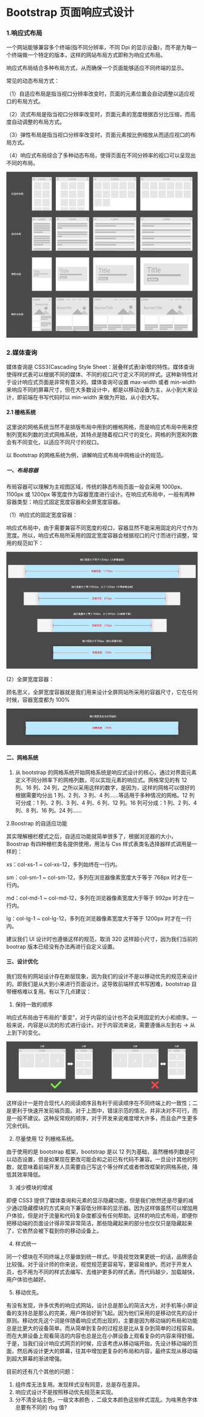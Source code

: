 # Bootstrap 页面响应式设计

### 1.响应式布局

一个网站能够兼容多个终端(指不同分辨率，不同 Dpi 的显示设备)，而不是为每一个终端做一个特定的版本，这样的网站布局方式即称为响应式布局。

响应式布局结合多种布局方式，从而确保一个页面能够适应不同终端的显示。

常见的动态布局方式：

（1）自适应布局是指当视口分辨率改变时，页面的元素位置会自动调整以适应视口的布局方式。

（2）流式布局是指当视口分辨率改变时，页面元素的宽度根据百分比压缩，而高度自动调整的布局方式。

（3）弹性布局是指当视口分辨率改变时，页面元素按比例缩放从而适应视口的布局方式。

（4）响应式布局综合了多种动态布局，使得页面在不同分辨率的视口可以呈现出不同的布局。

![alt](../static/design_1.jpeg)

### 2.媒体查询

媒体查询是 CSS3(Cascading Style Sheet：层叠样式表)新增的特性。媒体查询使得样式表可以根据不同的媒体、不同的视口尺寸定义不同的样式。这种新特性对于设计响应式页面是非常有意义的。媒体查询可设置 max-width 或者 min-width 来响应不同的屏幕尺寸，但在大多数设计中，都是以移动设备为主，从小到大来设计，即前端在书写代码时以 min-width 来做为开始，从小到大写。

#### 2.1 栅格系统

这里说的网格系统当然不是排版布局中用到的栅格网格，而是响应式布局中用来控制列宽和列数的流式网格系统，其特点是随着视口尺寸的变化，网格的列宽和列数会有不同变化，以适应不同尺寸的视口。

以 Bootstrap 的网格系统为例，讲解响应式布局中网格设计的规范。

##### 一、布局容器

布局容器可以理解为主视图区域，传统的静态布局页面一般会采用 1000px、1100px 或 1200px 等宽度作为容器宽度进行设计。在响应式布局中，一般有两种容器类型：响应式固定宽度容器和全屏宽度容器。

（1）响应式的固定宽度容器：

响应式布局中，由于需要兼容不同宽度的视口，容器显然不能采用固定的尺寸作为宽度。所以，响应式布局所采用的固定宽度容器会根据视口的尺寸而进行调整，常用的规范如下：

![alt](../static/design_2.jpeg)

(2）全屏宽度容器：

顾名思义，全屏宽度容器就是我们用来设计全屏网站所采用的容器尺寸，它在任何时候，容器宽度都为 100%

![alt](../static/design_3.png)

#### 二、网格系统

1. 从 bootstrap 的网格系统开始网格系统是响应式设计的核心，通过对界面元素定义不同分辨率下的网格列数，可以实现元素的响应式。网格常见的有 12 列、16 列、24 列，之所以采用这样的数字，是因为，这样的网格可以很好的根据需要均分出 1 列、2 列、3 列、4 列……等适用于多种情况的网格。12 列可分成：1 列、2 列、3 列、4 列、6 列、12 列。16 列可分成：1 列、2 列、4 列、8 列、16 列。24 列……

2.Boostrap 的自适应功能

其实理解栅栏模式之后，自适应功能就简单很多了，根据浏览器的大小，Boostrap 有四种栅栏类名提供使用，用法与 Css 样式表类名选择器样式调用是一样的：

xs：col-xs-1 ~ col-xs-12，多列始终在一行内。

sm：col-sm-1 ~ col-sm-12，多列在浏览器像素宽度大于等于 768px 时才在一行内。

md：col-md-1 ~ col-md-12，多列在浏览器像素宽度大于等于 992px 时才在一行内。

lg：col-lg-1 ~ col-lg-12，多列在浏览器像素宽度大于等于 1200px 时才在一行内。

建议我们 UI 设计时也遵循这样的规范，取消 320 这样超小尺寸，因为我们当前的 bootrap 版本已经没有办法再进行自定义设置。

#### 三、设计优化

我们现有的网站设计存在断层现象，因为我们的设计不是以移动优先的规范来设计的。即我们是从大到小来进行页面设计。这导致前端样式书写困难，bootstrap 自带栅格难以复用。有以下几点建议：

1. 保持一致的顺序

响应式布局由于布局的“善变”，对于内容的设计也不会采用固定的大小和顺序。一般来说，内容是以流的形式进行设计。对于内容流来说，需要遵循从左到右 → 从上到下的变化。

![alt](../static/design_21.jpeg)

这样设计一是符合现代人的阅读顺序且有利于阅读顺序在不同终端上的一致性；二是更利于快速开发前端页面。对于上图中，错误示范的情况，并非决对不可行，而是一般不建议。这种反常规的顺序，对于开发来说难度增大许多，而且会产生更多冗余代码。

2. 尽量使用 12 列栅格系统。

由于使用的是 bootstrap 框架，bootstrap 是以 12 列为基础，虽然栅格列数是可以动态设置，但是如果现在更改可能会和之前已有代码不兼容。一旦设计其他的列数，就意味着前端开发人员需要自己写这个等分样式或者修改框架的网格系统，降低其效率降低。

3. 减少模块的增减

即便 CSS3 提供了媒体查询和元素的显示隐藏功能，但是我们依然还是尽量的减少通过隐藏模块的方式来向下兼容低分辨率的显示器。因为这样做虽然可以增加用户体验，但是对于流量和代码复杂度都没有任何帮助。这样的响应式布局，即便你把移动端的页面设计得非常非常简洁，那些隐藏起来的部分也仅仅只是隐藏起来了，它依然会被下载到你的移动设备上。

4. 样式统一

同一个模块在不同终端上尽量做到统一样式。毕竟视觉效果更统一的话，品牌感会比较强。对于设计师的你来说，视觉规范更容易写，更容易维护。而对于开发人员，也不用为不同的样式去编写、去维护更多的样式表。而代码越少，加载越快，用户体验也越好。

5. 移动优先。

有没有发现，许多优秀的响应式网站，设计总是那么的简洁大方，对手机等小屏设备的支持总是那么的完美，用户体验好到飞起。因为他们采用的是移动优先的设计原则。移动优先这个词是伴随着响应式而出现的，主要是因为移动端的布局和功能总是比更大的设备简单。而从简单到复杂的过程总是比从复杂到简单的过程容易。而在大屏设备上观看简洁的内容也总是比在小屏设备上观看复杂的内容来得舒服。于是，当我们设计响应式网页的时候，应该考虑从移动端开始，先设计移动端的页面，然后再设计更大的屏幕，往其中增加更复杂的布局和内容，最终实现从移动端到超大屏幕的渐进增强。

目前的还有几个其他的问题：

1. 组件库无法复用。发现样式没有同意，总是存在差异。
2. 响应式设计不是按照移动优先规范来实现。
3. 分不清全站主色，一级文本颜色 ，二级文本颜色这些样式混乱。为啥黑色字体总要有不同的 rbg 值?
